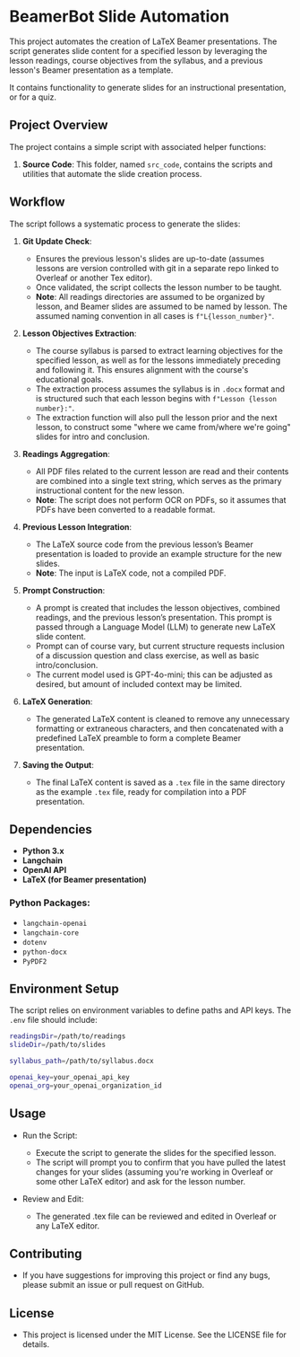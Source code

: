 # BeamerBot Slide Automation

This project automates the creation of LaTeX Beamer presentations. The script generates slide content for a specified lesson by leveraging the lesson readings, course objectives from the syllabus, and a previous lesson's Beamer presentation as a template.

It contains functionality to generate slides for an instructional presentation, or for a quiz.

## Project Overview

The project contains a simple script with associated helper functions:
1. **Source Code**: This folder, named `src_code`, contains the scripts and utilities that automate the slide creation process.

## Workflow

The script follows a systematic process to generate the slides:

1. **Git Update Check**:
    - Ensures the previous lesson's slides are up-to-date (assumes lessons are version controlled with git in a separate repo linked to Overleaf or another Tex editor).
    - Once validated, the script collects the lesson number to be taught.
    - **Note**: All readings directories are assumed to be organized by lesson, and Beamer slides are assumed to be named by lesson. The assumed naming convention in all cases is `f"L{lesson_number}"`.

2. **Lesson Objectives Extraction**:
    - The course syllabus is parsed to extract learning objectives for the specified lesson, as well as for the lessons immediately preceding and following it. This ensures alignment with the course's educational goals.
    - The extraction process assumes the syllabus is in `.docx` format and is structured such that each lesson begins with `f"Lesson {lesson number}:"`.
    - The extraction function will also pull the lesson prior and the next lesson, to construct some "where we came from/where we're going" slides for intro and conclusion.

3. **Readings Aggregation**:
    - All PDF files related to the current lesson are read and their contents are combined into a single text string, which serves as the primary instructional content for the new lesson.
    - **Note**: The script does not perform OCR on PDFs, so it assumes that PDFs have been converted to a readable format.

4. **Previous Lesson Integration**:
    - The LaTeX source code from the previous lesson’s Beamer presentation is loaded to provide an example structure for the new slides.
    - **Note**: The input is LaTeX code, not a compiled PDF.

5. **Prompt Construction**:
    - A prompt is created that includes the lesson objectives, combined readings, and the previous lesson’s presentation. This prompt is passed through a Language Model (LLM) to generate new LaTeX slide content.
    - Prompt can of course vary, but current structure requests inclusion of a discussion question and class exercise, as well as basic intro/conclusion.
    - The current model used is GPT-4o-mini; this can be adjusted as desired, but amount of included context may be limited.

6. **LaTeX Generation**:
    - The generated LaTeX content is cleaned to remove any unnecessary formatting or extraneous characters, and then concatenated with a predefined LaTeX preamble to form a complete Beamer presentation.

7. **Saving the Output**:
    - The final LaTeX content is saved as a `.tex` file in the same directory as the example `.tex` file, ready for compilation into a PDF presentation.


## Dependencies

- **Python 3.x**
- **Langchain**
- **OpenAI API**
- **LaTeX (for Beamer presentation)**

### Python Packages:
- `langchain-openai`
- `langchain-core`
- `dotenv`
- `python-docx`
- `PyPDF2`

## Environment Setup

The script relies on environment variables to define paths and API keys. The `.env` file should include:

```bash
readingsDir=/path/to/readings
slideDir=/path/to/slides

syllabus_path=/path/to/syllabus.docx

openai_key=your_openai_api_key
openai_org=your_openai_organization_id
```

## Usage
- Run the Script:

  - Execute the script to generate the slides for the specified lesson.
  - The script will prompt you to confirm that you have pulled the latest changes for your slides (assuming you're working in Overleaf or some other LaTeX editor) and ask for the lesson number.
- Review and Edit:
  - The generated .tex file can be reviewed and edited in Overleaf or any LaTeX editor.

## Contributing
- If you have suggestions for improving this project or find any bugs, please submit an issue or pull request on GitHub.

## License
- This project is licensed under the MIT License. See the LICENSE file for details.
